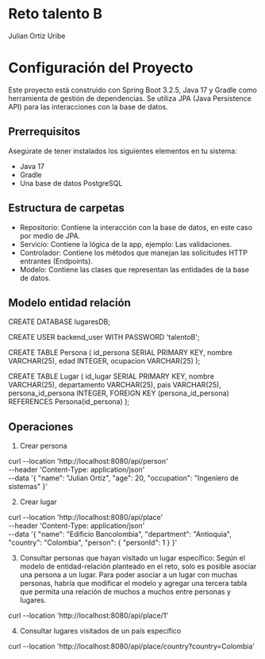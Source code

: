 # Reto talento B

Julian Ortiz Uribe

# Configuración del Proyecto

Este proyecto está construido con Spring Boot 3.2.5, Java 17 y Gradle como herramienta de gestión de dependencias. Se utiliza JPA (Java Persistence API) para las interacciones con la base de datos.

## Prerrequisitos

Asegúrate de tener instalados los siguientes elementos en tu sistema:
- Java 17
- Gradle
- Una base de datos PostgreSQL

## Estructura de carpetas

- Repositorio: Contiene la interacción con la base de datos, en este caso por medio de JPA.
- Servicio: Contiene la lógica de la app, ejemplo: Las validaciones.
- Controlador: Contiene los métodos que manejan las solicitudes HTTP entrantes (Endpoints).
- Modelo: Contiene las clases que representan las entidades de la base de datos.

## Modelo entidad relación

CREATE DATABASE lugaresDB;

CREATE USER backend_user WITH PASSWORD 'talentoB';

CREATE TABLE Persona (
    id_persona SERIAL PRIMARY KEY,
    nombre VARCHAR(25),
    edad INTEGER,
    ocupacion VARCHAR(25)
);

CREATE TABLE Lugar (
    id_lugar SERIAL PRIMARY KEY,
    nombre VARCHAR(25),
    departamento VARCHAR(25),
    pais VARCHAR(25),
    persona_id_persona INTEGER,
    FOREIGN KEY (persona_id_persona) REFERENCES Persona(id_persona)
);

## Operaciones

1. Crear persona 

curl --location 'http://localhost:8080/api/person' \
--header 'Content-Type: application/json' \
--data '{
    "name": "Julian Ortiz",
    "age": 20,
    "occupation": "Ingeniero de sistemas"
}'

2. Crear lugar

curl --location 'http://localhost:8080/api/place' \
--header 'Content-Type: application/json' \
--data '{
    "name": "Edificio Bancolombia",
    "department": "Antioquia",
    "country": "Colombia",
    "person": {
        "personId": 1
    }
}'

3. Consultar personas que hayan visitado un lugar específico: Según el modelo de entidad-relación planteado en el reto, solo es posible asociar una persona a un lugar. Para poder asociar a un lugar con muchas personas, habría que modificar el modelo y agregar una tercera tabla que permita una relación de muchos a muchos entre personas y lugares.

curl --location 'http://localhost:8080/api/place/1'

4. Consultar lugares visitados de un país específico

curl --location 'http://localhost:8080/api/place/country?country=Colombia'
